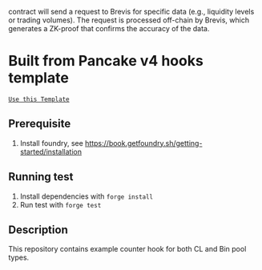 contract will send a request to Brevis for specific data (e.g., liquidity levels or trading volumes). The request is processed off-chain by Brevis, which generates a ZK-proof that confirms the accuracy of the data.

# Built from Pancake v4 hooks template

[`Use this Template`](https://github.com/new?owner=pancakeswap&template_name=pancake-v4-hooks-template&template_owner=pancakeswap)

## Prerequisite

1. Install foundry, see https://book.getfoundry.sh/getting-started/installation

## Running test

1. Install dependencies with `forge install`
2. Run test with `forge test`

## Description

This repository contains example counter hook for both CL and Bin pool types. 
